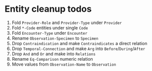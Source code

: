 # Entity cleanup todos
1. Fold `Provider-Role` and `Provider-Type` under `Provider`
2. Fold `*-Code` entities under single `Code`
3. Fold `Encounter-Type` under `Encounter`
4. Rename `Observation-Specimen` to `Specimen`
5. Drop `Contraindication` and make `Contraindicates` a direct relation
6. Drop `Temporal-Connection` and make `Arg` into `Before`/`During`/`After`
7. Drop `And` and `Or` and make into `Relations`
8. Rename `Eq-Comparison` numeric relation
9. Move values from `Observation-Name` to `Observation`
